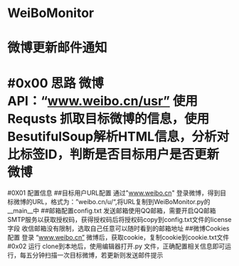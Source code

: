# WeiBoMonitor
微博更新邮件通知
===================================================================================
#0x00 思路
微博API：“www.weibo.cn/usr”
使用 Requsts 抓取目标微博的信息，使用BesutifulSoup解析HTML信息，分析对比标签ID，判断是否目标用户是否更新微博
===================================================================================
#0X01 配置信息
##目标用户URL配置
通过"www.weibo.cn" 登录微博，得到目标微博的URL，格式为：”weibo.cn/u/<user ID>“,将URL复制到WeiBoMonitor.py的__main__中
##邮箱配置config.txt
发送邮箱使用QQ邮箱，需要开启QQ邮箱SMTP服务以获取授权码，获得授权码后将授权码copy到config.txt文件的license字段
收信邮箱没有限制，选取自己任意可以随时看到的邮箱地址
##微博Cookies配置
登录 “www.weibo.cn” 微博后，获取cookie，复制cookie到cookie.txt文件
#0x02 运行
clone到本地后，使用编辑器打开.py 文件，正确配置相关信息即可运行，每五分钟扫描一次目标微博，若更新则发送邮件提示
